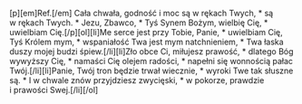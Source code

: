 [p][em]Ref.[/em] Cała chwała, godność i moc są w rękach Twych, * są w rękach Twych. * Jezu, Zbawco, * Tyś Synem Bożym, wielbię Cię, * uwielbiam Cię.[/p][ol][li]Me serce jest przy Tobie, Panie, * uwielbiam Cię, Tyś Królem mym, * wspaniałość Twa jest mym natchnieniem, * Twa łaska duszy mojej budzi śpiew.[/li][li]Zło obce Ci, miłujesz prawość, * dlatego Bóg wywyższy Cię, * namaści Cię olejem radości, * napełni się wonnością pałac Twój.[/li][li]Panie, Twój tron będzie trwał wiecznie, * wyroki Twe tak słuszne są. * I w chwale znów przyjdziesz zwycięski, * w pokorze, prawdzie i prawości Swej.[/li][/ol]